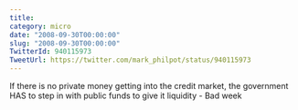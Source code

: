 ```yaml
---
title: 
category: micro
date: "2008-09-30T00:00:00"
slug: "2008-09-30T00:00:00"
TwitterId: 940115973
TweetUrl: https://twitter.com/mark_philpot/status/940115973
---
```


If there is no private money getting into the credit market, the government HAS
to step in with public funds to give it liquidity - Bad week

